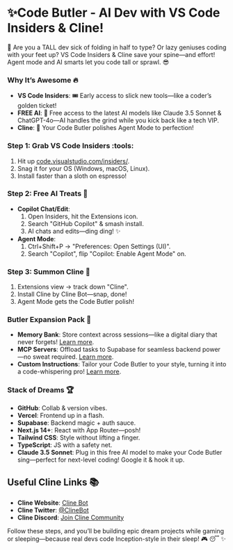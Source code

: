# ✨Code Butler - AI Dev with VS Code Insiders & Cline!

:office: Are you a TALL dev sick of folding in half to type? Or lazy geniuses coding with your feet up? VS Code Insiders & Cline save your spine—and effort! Agent mode and AI smarts let you code tall or sprawl. :sunglasses:  

### Why It’s Awesome :fire:  
- **VS Code Insiders**: :tickets: Early access to slick new tools—like a coder’s golden ticket!    
- **FREE AI**: :robot: Free access to the latest AI models like Claude 3.5 Sonnet & ChatGPT-4o—AI handles the grind while you kick back like a tech VIP. 
- **Cline**: :bell: Your Code Butler polishes Agent Mode to perfection!  

### Step 1: Grab VS Code Insiders :tools:  
1. Hit up [code.visualstudio.com/insiders/](https://code.visualstudio.com/insiders/).  
2. Snag it for your OS (Windows, macOS, Linux).  
3. Install faster than a sloth on espresso!  

### Step 2: Free AI Treats :gift:  
- **Copilot Chat/Edit**:  
  1. Open Insiders, hit the Extensions icon.  
  2. Search "GitHub Copilot" & smash install.  
  3. AI chats and edits—ding ding! :sparkles:  
- **Agent Mode**:  
  1. Ctrl+Shift+P → "Preferences: Open Settings (UI)".  
  2. Search "Copilot", flip "Copilot: Enable Agent Mode" on.  

### Step 3: Summon Cline :star2:  
1. Extensions view → track down "Cline".  
2. Install Cline by Cline Bot—snap, done!  
3. Agent Mode gets the Code Butler polish!  

### Butler Expansion Pack :brain:  
- **Memory Bank**: Store context across sessions—like a digital diary that never forgets! [Learn more](https://docs.cline.bot/improving-your-prompting-skills/custom-instructions-library/cline-memory-bank).  
- **MCP Servers**: Offload tasks to Supabase for seamless backend power—no sweat required. [Learn more](https://docs.cline.bot/getting-started/getting-started-new-coders/our-favorite-tech-stack).  
- **Custom Instructions**: Tailor your Code Butler to your style, turning it into a code-whispering pro! [Learn more](https://docs.cline.bot/improving-your-prompting-skills/custom-instructions-library).  

### Stack of Dreams :trophy:  
- **GitHub**: Collab & version vibes.  
- **Vercel**: Frontend up in a flash.  
- **Supabase**: Backend magic + auth sauce.  
- **Next.js 14+**: React with App Router—posh!  
- **Tailwind CSS**: Style without lifting a finger.  
- **TypeScript**: JS with a safety net.  
- **Claude 3.5 Sonnet**: Plug in this free AI model to make your Code Butler sing—perfect for next-level coding! Google it & hook it up.  

## Useful Cline Links :books:  
- **Cline Website**: [Cline Bot](https://cline.bot)  
- **Cline Twitter**: [@ClineBot](https://twitter.com/ClineBot)  
- **Cline Discord**: [Join Cline Community](https://discord.gg/clinebot)  

Follow these steps, and you’ll be building epic dream projects while gaming or sleeping—because real devs code Inception-style in their sleep! :video_game: :sleeping: :sparkles:
